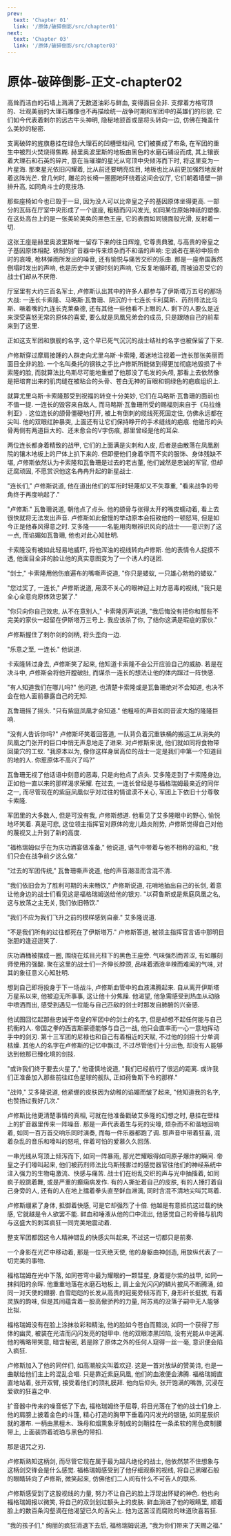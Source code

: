 ```yaml
---
prev:
  text: 'Chapter 01'
  link: '/原体/破碎倒影/src/chapter01'
next:
  text: 'Chapter 03'
  link: '/原体/破碎倒影/src/chapter03'
---
```


# 原体-破碎倒影-正文-chapter02

高耸而洁白的石墙上溅满了无数道油彩与鲜血, 变得面目全非. 支撑着方格穹顶的、壮观美丽的大理石雕像也不再描绘统一战争时期和军团中的英雄们的形貌. 它们如今代表着剌尔的远古牛头神明, 隐秘地颔首或是将头转向一边, 仿佛在掩盖什么美妙的秘密.

支离破碎的旌旗悬挂在绿色大理石的凹槽壁柱间, 它们被撕成了布条, 在军团的重生中被烈火焚烧得焦糊. 赫里奥波里斯的地板由黑色的水磨石铺设而成, 其上镶嵌着大理石和石英的碎片, 意在当璀璨的星光从穹顶中央倾泻而下时, 将这里变为一片星海. 那束星光依旧闪耀着, 比从前还要明亮炫目, 地板也比从前更加强烈地反射着这阵光芒. 曾几何时, 雕花的长椅一圈圈地环绕着这间会议厅, 它们朝着墙壁一排排升高, 如同角斗士的竞技场.

那些座椅如今也已毁于一旦, 因为没人可以比帝皇之子的基因原体坐得更高. 一部分的瓦砾在厅室中央形成了一个底座, 粗糙而闪闪发光, 如同某位原始神祇的塑像. 在这处高台上的是一张美轮美奂的黑色王座, 它的表面如同镜面般光滑, 反射着一切.

这张王座是赫里奥波里斯唯一留存下来的往日辉煌, 它尊贵典雅, 与高贵的帝皇之子基因原体相配. 铁制的扩音器中传来烦杂而不和谐的声响: 忠诚者在黑砂中殒命时的哀嚎, 枪林弹雨所发出的噪音, 还有愉悦与痛苦交织的乐曲. 那是一座帝国轰然倒塌时发出的声响, 也是历史中关键时刻的声响, 它反复地循环着, 而被迫忍受它的战士们却从不厌倦.

厅室里有大约三百名军士, 卢修斯认出其中的许多人都参与了伊斯塔万五号的那场大战: 一连长卡索隆、马略斯·瓦鲁珊、阴沉的十七连长卡利莫斯、药剂师法比乌斯、噘着嘴的九连长克莱桑德, 还有其他一些他看不上眼的人. 剩下的人要么是近来深受喜怒无常的原体的喜爱, 要么就是凤凰兄弟会的成员, 只是跟随自己的前辈来到了这里.

正如这支军团和旗舰的名字, 这个早已死气沉沉的战士结社的名字也被保留了下来.

卢修斯穿过摩肩接踵的人群走向尤里乌斯·卡索隆, 着迷地注视着一连长那张美丽而面目全非的脸. 一个名叫桑托的钢铁之手比卢修斯所能做到得更加彻底地毁损了卡索隆的脸, 而就算法比乌斯尽可能地重塑了他那没了毛发的头颅, 那看上去依然像是把培育出来的肌肉缝在被粘合的头骨、苍白无神的盲眼和铜绿色的疤痕组织上.

就算尤里乌斯·卡索隆那受到祝福的转变十分美妙, 它们在马略斯·瓦鲁珊的面前也不值一提. 一连长的毁容来自敌人, 而马略斯·瓦鲁珊所受的赐福则来自于《马拉维利亚》. 这位连长的颌骨僵硬地打开, 被上有倒刺的缆线死死固定住, 仿佛永远都在尖叫. 他的双眼红肿暴突, 上面还有让它们保持睁开的手术缝线的疤痕. 他锥形的头骨两侧有两道巨大的、还未愈合的V字伤痕, 那里曾经是他的耳朵.

两位连长都身着精致的战甲, 它们的上面满是尖刺和人皮, 后者是由散落在凤凰剧院的镶木地板上的尸体上扒下来的. 但即便他们身着华而不实的服饰、身体残缺不堪, 卢修斯依然认为卡索隆和瓦鲁珊是过去的老古董, 他们诚然是忠诚的军官, 但却迂腐顽固, 不愿赏识他这名冉冉升起的新星战士.

"连长们," 卢修斯说道, 他在道出他们的军衔时轻蔑却又不失尊重, "看来战争的号角终于再度响起了."

"卢修斯." 瓦鲁珊说道, 朝他点了点头. 他的颌骨与张得太开的嘴皮蠕动着, 看上去很快就将无法发出声音. 卢修斯如此傲慢的举动原本会招致他的一顿怒骂, 但是如今正是他春风得意之时. 艾多隆——一名能用肉眼辨识风向的战士——意识到了这一点, 而谄媚如瓦鲁珊, 他也对此心知肚明.

卡索隆没有被如此轻易地威吓, 将他浑浊的视线转向卢修斯. 他的表情令人捉摸不透, 他面目全非的脸让他的真实意图变为了一个诱人的谜团.

"剑士," 卡索隆用他伤痕遍布的嘴嘶声说道, "你只是蝼蚁, 一只雄心勃勃的蝼蚁."

"您过奖了, 一连长," 卢修斯说道, 用漠不关心的眼神迎上对方恶毒的视线, "我只是全心全意向原体效忠罢了."

"你只向你自己效忠, 从不在意别人," 卡索隆厉声说道, "我后悔没有把你和那些不完美的家伙一起留在伊斯塔万三号上. 我应该杀了你, 了结你这满是瑕疵的家伙."

卢修斯握住了剌尔剑的剑柄, 将头歪向一边.

"乐意之至, 一连长." 他说道.

卡索隆转过身去, 卢修斯笑了起来, 他知道卡索隆不会公开应验自己的威胁. 若是在决斗中, 卢修斯会将他开膛破肚, 而谋杀一连长的想法让他的体内蹿过一阵快感.

"有人知道我们在哪儿吗?" 他问道, 也清楚卡索隆或是瓦鲁珊绝对不会知道, 也决不会在他人面前暴露自己的无知.

瓦鲁珊摇了摇头. "只有紫庭凤凰才会知道." 他粗哑的声音如同音波大炮的隆隆巨响.

"没有人告诉你吗?" 卢修斯坏笑着回答道, 一队背负着沉重铁桶的搬运工从消失的凤凰之门张开的巨口中悄无声息地走了进来. 对卢修斯来说, 他们就如同将食物带回巢穴的工蚁. "我原本以为, 像你这样身居高位的战士一定是我们中第一个知道目的地的人. 你惹原体不高兴了吗?"

瓦鲁珊无视了他话语中刻意的恶毒, 只是向他点了点头. 艾多隆走到了卡索隆身边, 正如他一直以来的那样渴求荣耀. 在过去, 一连长曾经是与福格瑞姆最亲近的同伴之一, 而尽管现在的紫庭凤凰似乎对过往的情谊漠不关心, 军团上下依旧十分尊敬卡索隆.

军团里的大多数人, 但是可没有我, 卢修斯想道. 他看见了艾多隆眼中的野心, 愉悦地坏笑着. 真是可悲, 这位领主指挥官对原体的宠儿趋炎附势, 卢修斯觉得自己对他的蔑视又上升到了新的高度.

"福格瑞姆似乎在为庆功酒宴做准备," 他说道, 语气中带着与他不相称的温和, "我们只会在战争前夕这么做."

"过去的军团传统," 瓦鲁珊嘶声说道, 他的声音潮湿而含混不清.

"我们依旧会为了胜利可期的未来畅饮," 卢修斯说道, 花哨地抽出自己的长剑, 着意让他身边的战士们看见这是福格瑞姆送给他的银刃. "以荷鲁斯或是紫庭凤凰之名, 这与放荡之主无关, 我们依旧畅饮."

"我们不应为我们飞升之前的模样感到自豪." 艾多隆说道.

"不是我们所有的过往都死在了伊斯塔万." 卢修斯答道, 被领主指挥官言语中那明目张胆的逢迎逗笑了.

庆功酒桶被摆成一圈, 围绕在炫目光柱下的黑色王座旁. 气味强烈而苦涩, 有如雕刻师使用的强酸. 聚在这里的战士们一齐伸长脖颈, 品味着酒液辛辣而难闻的气味, 对其的象征意义心知肚明.

想到自己即将投身于下一场战斗, 卢修斯血管中的血液沸腾起来. 自从离开伊斯塔万星系以来, 他被迫无所事事, 这让他十分焦躁. 他渴望, 他急需感受到热血从动脉中喷洒而出, 感受到遇见一位能与自己匹敌的剑士时那发自肺腑的兴奋感.

他试图回忆起那些忠诚于帝皇的军团中的剑士的名字, 但是却想不起任何能与自己抗衡的人. 帝国之拳的西吉斯蒙德能够与自己一战, 他只会直率而一心一意地挥动手中的剑刃. 第十三军团的尼禄也和自己有着相近的天赋, 不过他的剑招十分单调枯燥. 其他人的名字在卢修斯的记忆中飘过, 不过尽管他们十分出色, 却没有人能够达到他那已臻化境的剑技.

"或许我们终于要去火星了," 他谨慎地说道, "我们已经航行了很远的距离. 或许我们正准备加入那些前往红色星球的舰队, 正如荷鲁斯下令的那样."

"战帅," 艾多隆说道, 他紧绷的皮肤因为幼稚的谄媚而皱了起来, "他知道我的名字, 也赞扬过我好几次."

卢修斯比他更清楚事情的真相, 可就在他准备戳破艾多隆的幻想之时, 悬挂在壁柱上的扩音器里传来一阵噪音. 那是一声代表着生与死的尖嚎, 烦杂而不和谐地回响着, 如同一百万首交响乐同时演奏, 而每一件乐器都跑了调. 那声音中带着狂喜, 混着杂乱的音乐和嚎叫的怒吼, 伴着可怕的爱慕久久回荡.

一串光线从穹顶上倾泻而下, 如同一阵暴雨, 那光芒耀眼得如同原子爆炸的瞬间. 帝皇之子们嚎叫起来, 他们被药剂师法比乌斯残害过的感觉器官往他们的神经系统中注入强力的生物电激流、快感与痛苦. 战士们在纷乱交织的声与光中抽搐着, 如同疯子般跳着舞, 或是严重的癫痫病发作. 有的人撕扯着自己的皮肤, 有的人捶打着自己身旁的人, 还有的人在地上擂着拳头直至鲜血淋漓, 同时含混不清地尖叫咒骂着.

卢修斯绷紧了身体, 抵御着快感, 可是它却强烈了十倍. 他越是有意抵抗这过载的快感, 它就越是令人欲罢不能. 鲜血和唾液从他的口中流出, 他感觉自己的骨骼与肌肉与这盛大的刺耳疯狂一同完美地震动着.

整支军团都因这令人精神错乱的快感尖叫起来, 不过这一切都只是前奏.

一个身影在光芒中移动着, 那是一位灭绝天使, 他的身躯由神创造, 用放纵代表了一切完美的事物.

福格瑞姆在光中下落, 如同苍穹中最为耀眼的一颗彗星, 身着提尔紫的战甲, 如同一抹斜阳的余晖. 他重重地落在水磨石地板上, 肩上金光闪闪的鳞片披风不断腾涌, 如同一对天使的翅膀. 白雪皑皑的长发从高贵的冠冕旁倾泻而下, 身形纤长挺拔, 有着灵族的韵味, 但是其间蕴含着一股高傲骄矜的力量, 阿苏焉的没落子嗣中无人能够比拟.

福格瑞姆没有在脸上涂抹妆彩和精油, 他的脸如今苍白而黯淡, 如同一个获得了形体的幽灵, 被装在光洁而闪闪发亮的铠甲中. 他的双眼漆黑凹陷, 没有光能从中逃离. 他的嘴略带笑意, 暗含秘密, 若是除了原体之外的任何人窥得一丝一毫, 意识便会陷入疯狂.

卢修斯加入了他的同伴们, 如高潮般尖叫着欢迎. 这是一首对放纵的赞美诗, 也是一曲献给他们主上的混乱合唱. 只是靠近紫庭凤凰, 他们的血液便会沸腾. 福格瑞姆直直地站着, 张开双臂, 接受着他们的顶礼膜拜. 他向后仰头, 张开饱满的嘴唇, 沉浸在爱欲的狂喜之中.

扩音器中传来的噪音低了下去, 福格瑞姆终于屈尊, 将目光落在了他的战士们身上. 他的肩膀上披着金色的斗篷, 精心打造的胸甲下垂着闪闪发光的银链, 如同星辰织就的瀑布. 一柄由黑檀木、珠母和烟熏象牙制成的剑鞘挂在一条柔软的黑色皮制腰带上, 上面装饰着琥珀与黑色的带扣.

那是诅咒之刃.

卢修斯熟知这柄剑, 而尽管它现在属于最为超凡绝伦的战士, 他依然禁不住想象与这柄剑交锋会是什么感觉. 福格瑞姆感受到了他仔细观察的视线, 将自己黑曜石般的眼睛转向了卢修斯, 微笑起来, 仿佛他们二人间有什么不可告人的联系.

卢修斯感受到了这股视线的力量, 努力不让自己的脸上浮现出怀疑的神色. 他也向福格瑞姆报以微笑, 将自己的双剑划过额头上的皮肤. 鲜血淌进了他的眼睛里, 顺着脸上的数百条沟壑滴在他渴望已久的舌尖上. 他为这苦涩而腐败的味道欣喜若狂.

"我的孩子们," 绚丽的疯狂消退下去后, 福格瑞姆说道, "我为你们带来了天赐之福."

